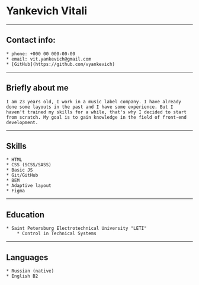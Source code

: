 # Yankevich Vitali

---

## Contact info:

    * phone: +000 00 000-00-00
    * email: vit.yankevich@gmail.com
    * [GitHub](https://github.com/vyankevich)

---

## Briefly about me

    I am 23 years old, I work in a music label company. I have already done some layouts in the past and I have some experience. But I haven't trained my skills for a while, that's why I decided to start from scratch. My goal is to gain knowledge in the field of front-end development.

---

## Skills

    * HTML
    * CSS (SCSS/SASS)
    * Basic JS
    * Git/GitHub
    * BEM
    * Adaptive layout
    * Figma

---

## Education

    * Saint Petersburg Electrotechnical University "LETI"
        * Control in Technical Systems

---

## Languages

    * Russian (native)
    * English B2
